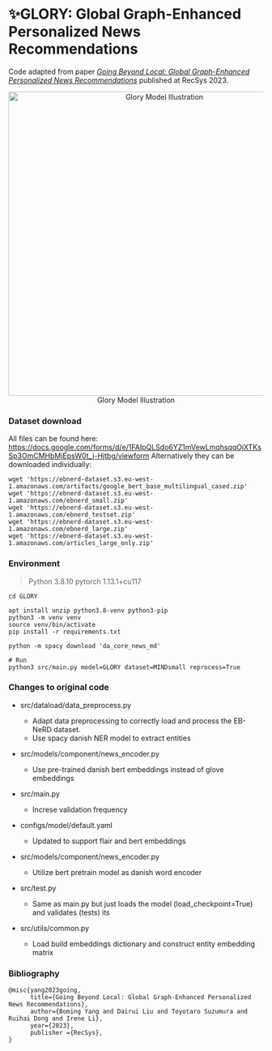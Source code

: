 # ✨GLORY: Global Graph-Enhanced Personalized News Recommendations
Code adapted from paper [_Going Beyond Local: Global Graph-Enhanced Personalized News Recommendations_](https://arxiv.org/pdf/2307.06576.pdf) published at RecSys 2023. 

<p align="center">
  <img src="glory.jpg" alt="Glory Model Illustration" width="600" />
  <br>
  Glory Model Illustration
</p>


### Dataset download
All files can be found here: https://docs.google.com/forms/d/e/1FAIpQLSdo6YZ1mVewLmqhsqqOjXTKsSp3OmCMHbMjEpsW0t_j-Hjtbg/viewform
Alternatively they can be downloaded individually:
```shell
wget 'https://ebnerd-dataset.s3.eu-west-1.amazonaws.com/artifacts/google_bert_base_multilingual_cased.zip'
wget 'https://ebnerd-dataset.s3.eu-west-1.amazonaws.com/ebnerd_small.zip'
wget 'https://ebnerd-dataset.s3.eu-west-1.amazonaws.com/ebnerd_testset.zip'
wget 'https://ebnerd-dataset.s3.eu-west-1.amazonaws.com/ebnerd_large.zip'
wget 'https://ebnerd-dataset.s3.eu-west-1.amazonaws.com/articles_large_only.zip'
```


### Environment
> Python 3.8.10
> pytorch 1.13.1+cu117
```shell
cd GLORY

apt install unzip python3.8-venv python3-pip
python3 -m venv venv
source venv/bin/activate
pip install -r requirements.txt

python -m spacy download 'da_core_news_md'
```

```shell
# Run
python3 src/main.py model=GLORY dataset=MINDsmall reprocess=True
```


### Changes to original code
- src/dataload/data_preprocess.py
  - Adapt data preprocessing to correctly load and process the EB-NeRD dataset.
  - Use spacy danish NER model to extract entities

- src/models/component/news_encoder.py
  - Use pre-trained danish bert embeddings instead of glove embeddings

- src/main.py
  - Increse validation frequency

- configs/model/default.yaml
  - Updated to support flair and bert embeddings

- src/models/component/news_encoder.py
  - Utilize bert pretrain model as danish word encoder

- src/test.py
  - Same as main.py but just loads the model (load_checkpoint=True) and validates (tests) its

- src/utils/common.py
  - Load build embeddings dictionary and construct entity embedding matrix


### Bibliography

```shell
@misc{yang2023going,
      title={Going Beyond Local: Global Graph-Enhanced Personalized News Recommendations}, 
      author={Boming Yang and Dairui Liu and Toyotaro Suzumura and Ruihai Dong and Irene Li},
      year={2023},
      publisher ={RecSys},
}
```


